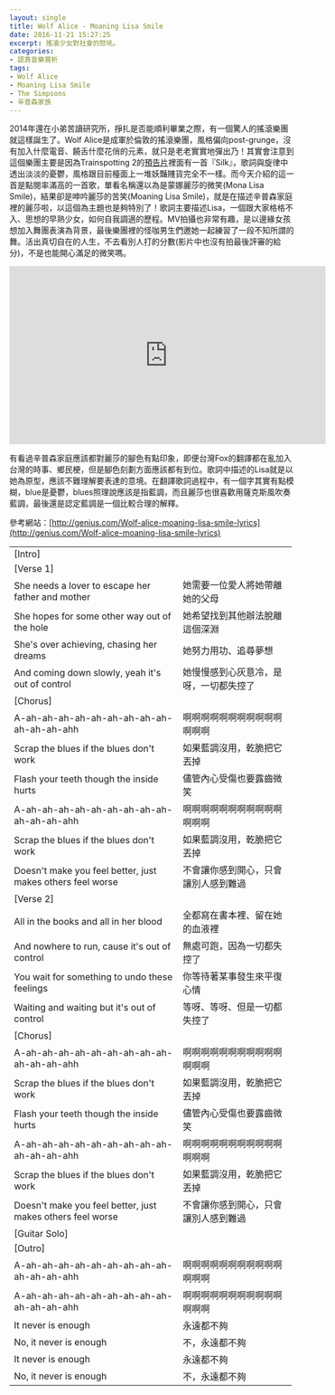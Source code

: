 ```yaml
---
layout: single
title: Wolf Alice - Moaning Lisa Smile
date: 2016-11-21 15:27:25
excerpt: 搖滾少女對社會的怒吼。
categories:
- 認真音樂賞析
tags:
- Wolf Alice
- Moaning Lisa Smile
- The Simpsons
- 辛普森家族
---
```


2014年還在小弟苦讀研究所，掙扎是否能順利畢業之際，有一個驚人的搖滾樂團就這樣誕生了。Wolf Alice是成軍於倫敦的搖滾樂團，風格偏向post-grunge，沒有加入什麼電音、饒舌什麼花俏的元素，就只是老老實實地彈出乃！其實會注意到這個樂團主要是因為Trainspotting 2的[預告片](https://www.youtube.com/watch?v=EsozpEE543w)裡面有一首『Silk』，歌詞與旋律中透出淡淡的憂鬱，風格跟目前檯面上一堆妖豔賤貨完全不一樣。而今天介紹的這一首是點閱率滿高的一首歌，單看名稱還以為是蒙娜麗莎的微笑(Mona Lisa Smile)，結果卻是呻吟麗莎的苦笑(Moaning Lisa Smile)，就是在描述辛普森家庭裡的麗莎啦，以這個為主題也是夠特別了！歌詞主要描述Lisa，一個跟大家格格不入、思想的早熟少女，如何自我調適的歷程。MV拍攝也非常有趣，是以邊緣女孩想加入舞團表演為背景，最後樂團裡的怪咖男生們邀她一起練習了一段不知所謂的舞。活出真切自在的人生，不去看別人打的分數(影片中也沒有拍最後評審的給分)，不是也能開心滿足的微笑嗎。

<p style="text-align: center;"><iframe allowfullscreen="" frameborder="0" height="315" src="https://www.youtube.com/embed/z71df68qLp0?wmode=transparent" width="560" class=""></iframe></p>

有看過辛普森家庭應該都對麗莎的腳色有點印象，即便台灣Fox的翻譯都在亂加入台灣的時事、鄉民梗，但是腳色刻劃方面應該都有到位。歌詞中描述的Lisa就是以她為原型，應該不難理解要表達的意境。在翻譯歌詞過程中，有一個字其實有點模糊，blue是憂鬱，blues照理說應該是指藍調，而且麗莎也很喜歡用薩克斯風吹奏藍調，最後還是認定藍調是一個比較合理的解釋。

參考網站：[http://genius.com/Wolf-alice-moaning-lisa-smile-lyrics](http://genius.com/Wolf-alice-moaning-lisa-smile-lyrics)

<table align="center" border="0" cellpadding="1" cellspacing="1" style="width:500px">
	<tbody>
		<tr>
			<td>[Intro]</td>
		</tr>
		<tr>
		</tr>
		<tr>
			<td>[Verse 1]</td>
		</tr>
		<tr>
			<td>She needs a lover to escape her father and mother</td>
			<td>她需要一位愛人將她帶離她的父母</td>
		</tr>
		<tr>
			<td>She hopes for some other way out of the hole</td>
			<td>她希望找到其他辦法脫離這個深淵</td>
		</tr>
		<tr>
			<td>She's over achieving, chasing her dreams</td>
			<td>她努力用功、追尋夢想</td>
		</tr>
		<tr>
			<td>And coming down slowly, yeah it's out of control</td>
			<td>她慢慢感到心灰意冷，是呀，一切都失控了</td>
		</tr>
		<tr>
		</tr>
		<tr>
			<td>[Chorus]</td>
		</tr>
		<tr>
			<td>A-ah-ah-ah-ah-ah-ah-ah-ah-ah-ah-ah-ah-ahh</td>
			<td>啊啊啊啊啊啊啊啊啊啊啊啊啊啊</td>
		</tr>
		<tr>
			<td>Scrap the blues if the blues don't work</td>
			<td>如果藍調沒用，乾脆把它丟掉</td>
		</tr>
		<tr>
			<td>Flash your teeth though the inside hurts</td>
			<td>儘管內心受傷也要露齒微笑</td>
		</tr>
		<tr>
			<td>A-ah-ah-ah-ah-ah-ah-ah-ah-ah-ah-ah-ah-ahh</td>
			<td>啊啊啊啊啊啊啊啊啊啊啊啊啊啊</td>
		</tr>
		<tr>
			<td>Scrap the blues if the blues don't work</td>
			<td>如果藍調沒用，乾脆把它丟掉</td>
		</tr>
		<tr>
			<td>Doesn't make you feel better, just makes others feel worse</td>
			<td>不會讓你感到開心，只會讓別人感到難過</td>
		</tr>
		<tr>
		</tr>
		<tr>
			<td>[Verse 2]</td>
		</tr>
		<tr>
			<td>All in the books and all in her blood</td>
			<td>全都寫在書本裡、留在她的血液裡</td>
		</tr>
		<tr>
			<td>And nowhere to run, cause it's out of control</td>
			<td>無處可跑，因為一切都失控了</td>
		</tr>
		<tr>
			<td>You wait for something to undo these feelings</td>
			<td>你等待著某事發生來平復心情</td>
		</tr>
		<tr>
			<td>Waiting and waiting but it's out of control</td>
			<td>等呀、等呀、但是一切都失控了</td>
		</tr>
		<tr>
		</tr>
		<tr>
			<td>[Chorus]</td>
		</tr>
		<tr>
			<td>A-ah-ah-ah-ah-ah-ah-ah-ah-ah-ah-ah-ah-ahh</td>
			<td>啊啊啊啊啊啊啊啊啊啊啊啊啊啊</td>
		</tr>
		<tr>
			<td>Scrap the blues if the blues don't work</td>
			<td>如果藍調沒用，乾脆把它丟掉</td>
		</tr>
		<tr>
			<td>Flash your teeth though the inside hurts</td>
			<td>儘管內心受傷也要露齒微笑</td>
		</tr>
		<tr>
			<td>A-ah-ah-ah-ah-ah-ah-ah-ah-ah-ah-ah-ah-ahh</td>
			<td>啊啊啊啊啊啊啊啊啊啊啊啊啊啊</td>
		</tr>
		<tr>
			<td>Scrap the blues if the blues don't work</td>
			<td>如果藍調沒用，乾脆把它丟掉</td>
		</tr>
		<tr>
			<td>Doesn't make you feel better, just makes others feel worse</td>
			<td>不會讓你感到開心，只會讓別人感到難過</td>
		</tr>
		<tr>
		</tr>
		<tr>
			<td>[Guitar Solo]</td>
		</tr>
		<tr>
		</tr>
		<tr>
			<td>[Outro]</td>
		</tr>
		<tr>
			<td>A-ah-ah-ah-ah-ah-ah-ah-ah-ah-ah-ah-ah-ahh</td>
			<td>啊啊啊啊啊啊啊啊啊啊啊啊啊啊</td>
		</tr>
		<tr>
			<td>A-ah-ah-ah-ah-ah-ah-ah-ah-ah-ah-ah-ah-ahh</td>
			<td>啊啊啊啊啊啊啊啊啊啊啊啊啊啊</td>
		</tr>
		<tr>
			<td>It never is enough</td>
			<td>永遠都不夠</td>
		</tr>
		<tr>
			<td>No, it never is enough</td>
			<td>不，永遠都不夠</td>
		</tr>
		<tr>
			<td>It never is enough</td>
			<td>永遠都不夠</td>
		</tr>
		<tr>
			<td>No, it never is enough</td>
			<td>不，永遠都不夠</td>
		</tr>
	</tbody>
</table>
